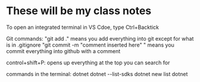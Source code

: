 # These will be my class notes

To open an integrated terminal in VS Cdoe, type Ctrl+Backtick

Git commands:
"git add ." means you add everything into git except for what is in .gitignore
"git commit -m "comment inserted here" " means you commit everything into github with a comment


control+shift+P: opens up everything at the top you can search for

commands in the terminal:
dotnet
dotnet --list-sdks
dotnet new list 
dotnet